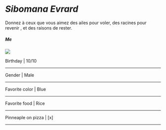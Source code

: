 # *Sibomana Evrard*

Donnez à ceux que vous aimez des ailes pour voler, des racines pour revenir , et des raisons de rester.

##### Me

![](C:\Users\sibo1\Desktop\image\evrard.jpg)

Birthday | 10/10
--------  -------------
Gender | Male
--------  -------------
Favorite color | Blue
--------  -------------
Favorite food | Rice
--------  -------------
Pinneaple on pizza | [x]
--------  -------------






